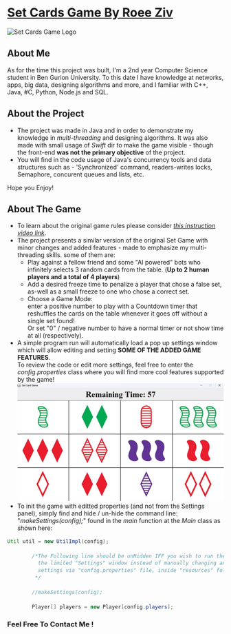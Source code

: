 # **<u>Set Cards Game By Roee Ziv</u>**
![Set Cards Game Logo](https://images.squarespace-cdn.com/content/v1/59ea6080a803bb2f70ecbae5/1515093490997-GW6I08O6Z46W6BN2RVUM/SET+Box.png)
## About Me
As for the time this project was built, I'm a 2nd year Computer Science student in Ben Gurion University. To this date I have knowledge at networks, apps, big data, designing algorithms and more, and I familiar with C++, Java, #C, Python, Node.js and SQL.  

## About the Project
* The project was made in Java and in order to demonstrate my knowledge in *multi-threading* and designing algorithms. It was also made with small usage of *Swift* dir to make the game visible - though the front-end **was not the primary objective** of the project.
* You will find in the code usage of Java's concurrency tools and data structures such as - 'Synchronized' command, readers-writes locks, Semaphore, concurent queues and lists, etc.

Hope you Enjoy!

## About The Game
* To learn about the original game rules please consider [*this instruction video link*](https://www.youtube.com/watch?v=NzXDfSFQ1c0).  
* The project presents a similar version of the original Set Game with minor changes and added features - made to emphasize my multi-threading skills. some of them are:
    * Play against a fellow friend and some "AI powered" bots who infinitely selects 3 random cards from the table. (**Up to 2 human players and a total of 4 players**)
    * Add a desired freeze time to penalize a player that chose a false set, as-well as a small freeze to one who chose a correct set.
    * Choose a Game Mode:  
     enter a positive number to play with a Countdown timer that reshuffles the cards on the table whenever it goes off without a single set found!  
     Or set "0" / negative number to have a normal timer or not show time at all (respectively).  
* A simple program run will automatically load a pop up settings window which will allow editing and setting **SOME OF THE ADDED GAME FEATURES**.  
To review the code or edit more settings, feel free to enter the *config.properties* class where you will find more cool features supported by the game!
![alt](https://github.com/roeeziv/SetCards-Game/blob/f2e63b5157a3703f1cb567e7b63043f4f63fc30e/resources/cards/image_2023-08-23_232507854.png)
* To init the game with editted properties (and not from the Settings panel), simply find and hide / un-hide the command line:  
"*makeSettings(config);*" found in the *main* function at the *Main* class as shown here:

```java
Util util = new UtilImpl(config);

        /*The Following line should be unHidden IFF you wish to run the game with
          the limited "Settings" window instead of manually changing any desires
          settings via "config.properties" file, inside "resources" folder!!
         */

        //makeSettings(config);

        Player[] players = new Player[config.players];
```
### Feel Free To Contact Me !




